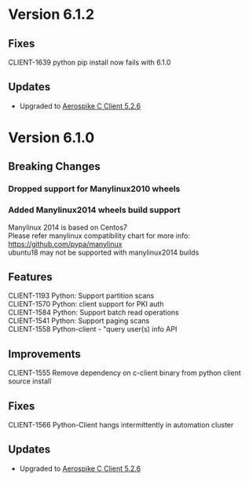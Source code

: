# Version 6.1.2

## Fixes
CLIENT-1639 python pip install now fails with 6.1.0

## Updates
 * Upgraded to [Aerospike C Client 5.2.6](https://download.aerospike.com/download/client/c/notes.html#5.2.6)
 
# Version 6.1.0

## Breaking Changes

### Dropped support for Manylinux2010 wheels

### Added Manylinux2014 wheels build support
Manylinux 2014 is based on Centos7 \
Please refer manylinux compatibility chart for more info: https://github.com/pypa/manylinux \
ubuntu18 may not be supported with manylinux2014 builds

## Features
CLIENT-1193	Python: Support partition scans \
CLIENT-1570	Python: client support for PKI auth \
CLIENT-1584	Python: Support batch read operations \
CLIENT-1541	Python: Support paging scans \
CLIENT-1558	Python-client - "query user(s) info API

## Improvements
CLIENT-1555	Remove dependency on c-client binary from python client source install

## Fixes
CLIENT-1566 Python-Client hangs intermittently in automation cluster

## Updates
 * Upgraded to [Aerospike C Client 5.2.6](https://download.aerospike.com/download/client/c/notes.html#5.2.6)
